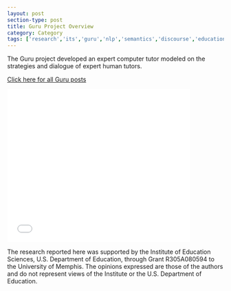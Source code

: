 ```yaml
---
layout: post
section-type: post
title: Guru Project Overview
category: Category
tags: ['research','its','guru','nlp','semantics','discourse','education-research','agents','project-overviews']
---
```

The Guru project developed an expert computer tutor modeled on the strategies and dialogue of expert human tutors. 

[Click here for all Guru posts](/tags/guru.html)

<iframe title="YouTube video player" class="youtube-player" type="text/html" src="//www.youtube.com/embed/fFPvxhKdmg0?rel=0&amp;wmode=opaque" allowfullscreen="true" frameborder="0" height="355" width="425"></iframe>

The research reported here was supported by the Institute of Education Sciences, U.S. Department of Education, through Grant R305A080594 to the University of Memphis. The opinions expressed are those of the authors and do not represent views of the Institute or the U.S. Department of Education.

